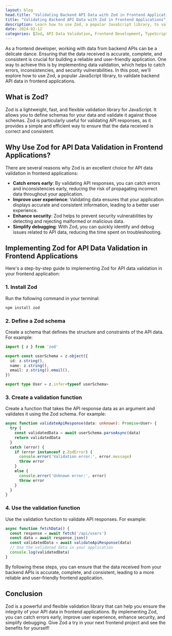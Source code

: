 ```yaml
---
layout: blog
head.title: "Validating Backend API Data with Zod in Frontend Applications"
title: "Validating Backend API Data with Zod in Frontend Applications"
description: Learn how to use Zod, a popular JavaScript library, to validate backend API data in frontend applications and ensure the integrity of your data.
date: 2024-02-12
categories: [Zod, API Data Validation, Frontend Development, TypeScript]
---
```


As a frontend developer, working with data from backend APIs can be a delicate dance. Ensuring that the data received is accurate, complete, and consistent is crucial for building a reliable and user-friendly application. One way to achieve this is by implementing data validation, which helps to catch errors, inconsistencies, and security vulnerabilities. In this post, we'll explore how to use Zod, a popular JavaScript library, to validate backend API data in frontend applications.

**What is Zod?**
---------------

Zod is a lightweight, fast, and flexible validation library for JavaScript. It allows you to define schemas for your data and validate it against those schemas. Zod is particularly useful for validating API responses, as it provides a simple and efficient way to ensure that the data received is correct and consistent.

**Why Use Zod for API Data Validation in Frontend Applications?**
---------------------------------------------------------

There are several reasons why Zod is an excellent choice for API data validation in frontend applications:

* **Catch errors early**: By validating API responses, you can catch errors and inconsistencies early, reducing the risk of propagating incorrect data throughout your application.
* **Improve user experience**: Validating data ensures that your application displays accurate and consistent information, leading to a better user experience.
* **Enhance security**: Zod helps to prevent security vulnerabilities by detecting and rejecting malformed or malicious data.
* **Simplify debugging**: With Zod, you can quickly identify and debug issues related to API data, reducing the time spent on troubleshooting.

**Implementing Zod for API Data Validation in Frontend Applications**
----------------------------------------------------------------

Here's a step-by-step guide to implementing Zod for API data validation in your frontend application:

### 1. Install Zod

Run the following command in your terminal:

``` bash
npm install zod
```

### 2. Define a Zod schema

Create a schema that defines the structure and constraints of the API data. For example:

```typescript
import { z } from 'zod'

export const userSchema = z.object({
  id: z.string(),
  name: z.string(),
  email: z.string().email(),
})

export type User = z.infer<typeof userSchema>
```

### 3. Create a validation function

Create a function that takes the API response data as an argument and validates it using the Zod schema. For example:

```typescript
async function validateApiResponse(data: unknown): Promise<User> {
  try {
    const validatedData = await userSchema.parseAsync(data)
    return validatedData
  }
  catch (error) {
    if (error instanceof z.ZodError) {
      console.error('Validation error:', error.message)
      throw error
    }
    else {
      console.error('Unknown error:', error)
      throw error
    }
  }
}
```

### 4. Use the validation function

Use the validation function to validate API responses. For example:

```typescript
async function fetchData() {
  const response = await fetch('/api/users')
  const data = await response.json()
  const validatedData = await validateApiResponse(data)
  // Use the validated data in your application
  console.log(validatedData)
}
```

By following these steps, you can ensure that the data received from your backend APIs is accurate, complete, and consistent, leading to a more reliable and user-friendly frontend application.

**Conclusion**
----------

Zod is a powerful and flexible validation library that can help you ensure the integrity of your API data in frontend applications. By implementing Zod, you can catch errors early, improve user experience, enhance security, and simplify debugging. Give Zod a try in your next frontend project and see the benefits for yourself!
